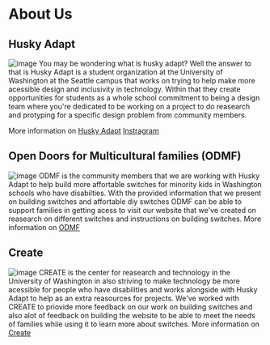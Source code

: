 # About Us

## Husky Adapt 
![image](https://github.com/user-attachments/assets/f0d38845-0445-4c32-91b4-ea80b21d4a2a)
You may be wondering what is husky adapt? Well the answer to that is Husky Adapt is a student organization at the University of Washington at the Seattle campus that works on trying to help make more acessible design and inclusivity in technology. Within that they create opportunities for students as a whole school commitment to being a design team where you're dedicated to be working on a project to do reasearch and protyping for a specific design problem from community members.

More information on [Husky Adapt](https://www.huskyadapt.me.uw.edu/) 
[Instragram](https://www.instagram.com/huskyadapt/)

## Open Doors for Multicultural families (ODMF) 
![image](https://github.com/user-attachments/assets/0b9b5883-9ec9-49fa-98b5-fc20489b3e76)
ODMF is the community members that we are working with Husky Adapt to help build more affortable switches for minority kids in Washington schools who have disabilties. With the provided information that we present on building switches and affortable diy switches ODMF can be able to support families in getting acess to visit our website that we've created on reasearch on different switches and instructions on building switches.
More information on [ODMF](https://opendoorswa.org/)

## Create 
![image](https://github.com/user-attachments/assets/3dbe7e55-f1f6-4bad-86d6-44825133e454)
CREATE is the center for reasearch and technology in the University of Washington in also striving to make technology be more acessible for people who have disabilities and works alongside with Husky Adapt to help as an extra reasources for projects. We've worked with CREATE to priovide more feedback on our work on building switches and also alot of feedback on building the website to be able to meet the needs of families while using it to learn more about switches. 
More information on [Create](https://create.uw.edu/)

